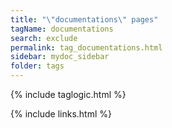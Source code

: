 ```yaml
---
title: "\"documentations\" pages"
tagName: documentations
search: exclude
permalink: tag_documentations.html
sidebar: mydoc_sidebar
folder: tags
---
```

{% include taglogic.html %}

{% include links.html %}